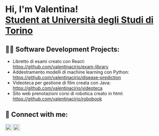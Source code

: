<h1>Hi, I'm Valentina! <br/><a <a href="https://www.linkedin.com/in/valentina-cirio-a5ba82304/">Student at Università degli Studi di Torino</a></h1>

<h2>👨‍💻 Software Development Projects:</h2>

- Libretto di esami creato con React: https://github.com/valentinacirio/exam-library
- Addestramento modelli di machine learning con Python: https://github.com/valentinacirio/disease-prediction 
- Videoteca per gestione di film creata con Java: https://github.com/valentinacirio/videoteca
- Sito web prenotazioni corsi di robotica creato in html: https://github.com/valentinacirio/robobook


<h2> 🤳 Connect with me:</h2>

[<img align="left" alt="JoshMadakor | LinkedIn" width="22px" src="https://cdn.jsdelivr.net/npm/simple-icons@v3/icons/linkedin.svg" />][linkedin]
[<img align="left" alt="JoshMadakor | Instagram" width="22px" src="https://cdn.jsdelivr.net/npm/simple-icons@v3/icons/instagram.svg" />][instagram]

[instagram]: https://www.instagram.com/valentina.ty2/
[linkedin]: https://www.linkedin.com/in/valentina-cirio-a5ba82304/

<!--

- 🔭 I’m currently working on ...
- 🌱 I’m currently learning ...
- 👯 I’m looking to collaborate on ...
- 🤔 I’m looking for help with ...
- 💬 Ask me about ...
- 📫 How to reach me: ...
- 😄 Pronouns: ...
- ⚡ Fun fact: ...
-->
